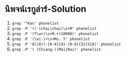 # นิพจน์เรกูล่าร์-Solution

1. `grep '^Kan' phonelist`
2. `grep -P '((-)chai|chai)\s+M' phonelist`
3. `grep -P '(T\w+)\s+M.+(10900)' phonelist`
4. `grep -P '(\w|-)+\s+Ms. Y' phonelist`
5. `grep -P '0(|8)?-[0-9]{4}-[0-9]{3}(5|0)' phonelist`
6. `grep -P '\ (Chiang-)(Mai|Rai)' phonelist`